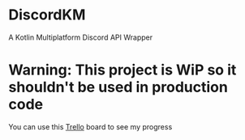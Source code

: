 # DiscordKM
A Kotlin Multiplatform Discord API Wrapper

# Warning: This project is WiP so it shouldn't be used in production code

You can use this [Trello](https://trello.com/b/EQqz7hAY/discordkm) board to see my progress
